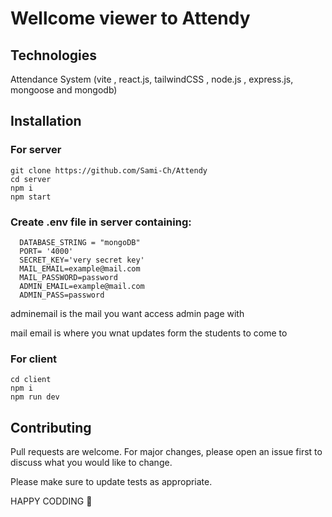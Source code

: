  # Wellcome viewer to Attendy
## Technologies
Attendance System (vite , react.js, tailwindCSS , node.js , express.js, mongoose and mongodb)
## Installation
### For server
```
git clone https://github.com/Sami-Ch/Attendy
cd server
npm i
npm start
```
### Create .env file in server containing:
```
  DATABASE_STRING = "mongoDB"
  PORT= '4000'
  SECRET_KEY='very secret key'
  MAIL_EMAIL=example@mail.com
  MAIL_PASSWORD=password
  ADMIN_EMAIL=example@mail.com
  ADMIN_PASS=password
```
adminemail is the mail you want access admin page with

mail email is where you wnat updates form the students to come to

### For client
```
cd client
npm i
npm run dev
```

## Contributing

Pull requests are welcome. For major changes, please open an issue first
to discuss what you would like to change.


Please make sure to update tests as appropriate.


HAPPY CODDING 🤗




